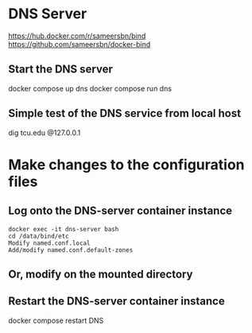 # DNS Server
https://hub.docker.com/r/sameersbn/bind
https://github.com/sameersbn/docker-bind

## Start the DNS server
docker compose up dns
docker compose run dns 


## Simple test of the DNS service from local host
dig tcu.edu @127.0.0.1


# Make changes to the configuration files
## Log onto the DNS-server container instance
	docker exec -it dns-server bash
	cd /data/bind/etc
	Modify named.conf.local
	Add/modify named.conf.default-zones
## Or, modify on the mounted directory 

## Restart the DNS-server container instance
docker compose restart DNS
